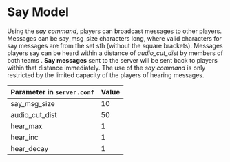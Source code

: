 # Say Model

Using the *say command*, players can broadcast messages to other players. Messages can be say_msg_size characters long, where valid characters for say messages are from the set sth (without the square brackets). Messages players say can be heard within a distance of *audio_cut_dist* by members of both teams . **Say messages** sent to the server will be sent back to players within that distance immediately. The use of the *say command* is only restricted by the limited capacity of the players of hearing messages.

| Parameter in `server.conf`           | Value     |
|---------------------------------------|-----------|
| say_msg_size                         | 10        |
| audio_cut_dist                       | 50        |
| hear_max                             | 1         |
| hear_inc                             | 1         |
| hear_decay                           | 1         |
